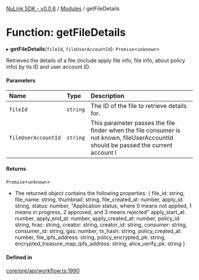 [NuLink SDK - v0.0.6](../README.md) / [Modules](../modules.md) / getFileDetails

# Function: getFileDetails

▸ **getFileDetails**(`fileId`, `fileUserAccountId`): `Promise`<`unknown`\>

Retrieves the details of a file (include apply file info, file info, about policy info) by its ID and user account ID.

#### Parameters

| Name | Type | Description |
| :------ | :------ | :------ |
| `fileId` | `string` | The ID of the file to retrieve details for. |
| `fileUserAccountId` | `string` | This parameter passes the file finder when the file consumer is not known, fileUserAccountId should be passed the current account I |

#### Returns

`Promise`<`unknown`\>

- The returned object contains the following properties:
                  {
                  file_id: string,
                  file_name: string,
                  thumbnail: string,
                  file_created_at: number,
                  apply_id: string,
                  status: number, "Application status, where 0 means not applied, 1 means in progress, 2 approved, and 3 means rejected"
                  apply_start_at: number,
                  apply_end_at: number,
                  apply_created_at: number,
                  policy_id: string,
                  hrac: string,
                  creator: string,
                  creator_id: string,
                  consumer: string,
                  consumer_id: string,
                  gas: number,
                  tx_hash: string,
                  policy_created_at: number,
                  file_ipfs_address: string,
                  policy_encrypted_pk: string,
                  encrypted_treasure_map_ipfs_address: string,
                  alice_verify_pk: string
                  }

#### Defined in

[core/pre/api/workflow.ts:1990](https://github.com/NuLink-network/nulink-sdk/blob/dec95fc/src/core/pre/api/workflow.ts#L1990)
